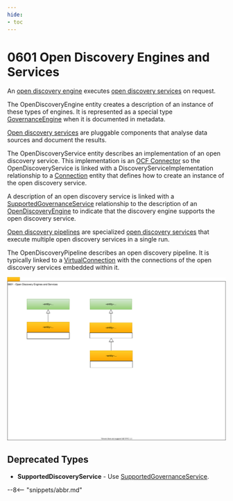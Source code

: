 ```yaml
---
hide:
- toc
---
```


<!-- SPDX-License-Identifier: CC-BY-4.0 -->
<!-- Copyright Contributors to the ODPi Egeria project. -->

# 0601 Open Discovery Engines and Services

An [open discovery engine](../../../open-metadata-implementation/frameworks/open-discovery-framework/docs/discovery-engine.md)
executes [open discovery services](../../../open-metadata-implementation/frameworks/open-discovery-framework/docs/discovery-service.md)
on request.

The OpenDiscoveryEngine entity creates a description of an instance of these types of engines.
It is represented as a special type [GovernanceEngine](0461-Governance-Engines.md) when it is documented in metadata.

[Open discovery services](../../../open-metadata-implementation/frameworks/open-discovery-framework/docs/discovery-service.md)
are pluggable components that analyse data sources and document the results.

The OpenDiscoveryService entity describes an implementation of an open discovery service.
This implementation is an [OCF Connector](../../../open-metadata-implementation/frameworks/open-connector-framework/docs/concepts/connector.md)
so the OpenDiscoveryService is linked with a DiscoveryServiceImplementation relationship to a 
[Connection](0201-Connectors-and-Connections.md) entity
that defines how to create an instance of the open discovery service.

A description of an open discovery service is linked with a [SupportedGovernanceService](0461-Governance-Engines.md)
relationship to the description of an [OpenDiscoveryEngine](0601-Open-Discovery-Engine.md) to indicate that
the discovery engine supports the open discovery service.

[Open discovery pipelines](../../../open-metadata-implementation/frameworks/open-discovery-framework/docs/discovery-pipeline.md)
are specialized [open discovery services](../../../open-metadata-implementation/frameworks/open-discovery-framework/docs/discovery-service.md)
that execute multiple open discovery services in a single run.

The OpenDiscoveryPipeline describes an open discovery pipeline.
It is typically linked to a [VirtualConnection](0205-Connection-Linkage.md) with the
connections of the open discovery services embedded within it.

![UML](0601-Open-Discovery-Engine.svg)

## Deprecated Types

* **SupportedDiscoveryService** - Use [SupportedGovernanceService](0461-Governance-Engines.md).

--8<-- "snippets/abbr.md"